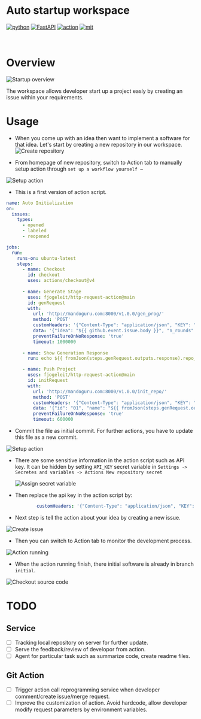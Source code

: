 # Auto startup workspace
<p>
    <a href="https://www.python.org/" target="blank_"><img alt="python" src="https://img.shields.io/badge/python-3.10.13-green" /></a>
    <a href="https://fastapi.tiangolo.com/" target="blank_"><img alt="FastAPI" src="https://img.shields.io/badge/MetaGPT-0.7.4-orange" /></a>
    <a href="https://reactjs.org/" target="blank_"><img alt="action" src="https://img.shields.io/badge/Github-Action-purple" /></a>
    <a href="https://opensource.org/licenses/MIT" target="blank_"><img alt="mit" src="https://img.shields.io/badge/License-MIT-blue.svg" /></a>
</p>
<br/>

# Overview
![Startup overview](./assets/overview.svg)

The workspace allows developer start up a project easly by creating an issue within your requirements.

# Usage

- When you come up with an idea then want to implement a software for that idea. Let's start by creating a new repository in our workspace.
![Create repository](./assets/create_repository.png)

- From homepage of new repository, switch to Action tab to manually setup action through `set up a workflow yourself →`

![Setup action](./assets/create_action_script.png)

- This is a first version of action script.

```yaml
name: Auto Initialization
on:
  issues:
    types:
      - opened
      - labeled
      - reopened

jobs:
  run:
    runs-on: ubuntu-latest
    steps:
      - name: Checkout
        id: checkout
        uses: actions/checkout@v4
        
      - name: Generate Stage
        uses: fjogeleit/http-request-action@main
        id: genRequest
        with:
          url: 'http://mandoguru.com:8000/v1.0.0/gen_prog/'
          method: 'POST'
          customHeaders: '{"Content-Type": "application/json", "KEY": "MqQVfJ6Fq1umZnUI7ZuaycciCjxi3gM0"}'
          data: '{"idea": "${{ github.event.issue.body }}", "n_rounds": 3}'
          preventFailureOnNoResponse: 'true'
          timeout: 1000000
          
      - name: Show Generation Response
        run: echo ${{ fromJson(steps.genRequest.outputs.response).repo_name }}

      - name: Push Project
        uses: fjogeleit/http-request-action@main
        id: initRequest
        with:
          url: 'http://mandoguru.com:8000/v1.0.0/init_repo/'
          method: 'POST'
          customHeaders: '{"Content-Type": "application/json", "KEY": "MqQVfJ6Fq1umZnUI7ZuaycciCjxi3gM0"}'
          data: '{"id": "01", "name": "${{ fromJson(steps.genRequest.outputs.response).repo_name }}", "local": "${{ fromJson(steps.genRequest.outputs.response).repo_name }}", "remote_url": "${{ github.server_url }}/${{ github.repository }}", "remote_name": "origin", "branch": "initial", "commit_message": "Init commit"}'
          preventFailureOnNoResponse: 'true'
          timeout: 600000
```

- Commit the file as initial commit. For further actions, you have to update this file as a new commit.

![Setup action](./assets/commit_action.png)

  - There are some sensitive information in the action script such as API key. It can be hidden by setting `API_KEY` secret variable in `Settings -> Secretes and variables -> Actions New repository secret`

    ![Assign secret variable](./assets/assign_secret_variable.png)

  - Then replace the api key in the action script by:
  
    ```yaml
            customHeaders: '{"Content-Type": "application/json", "KEY": &{{ secret.API_KEY }}}'
    ```

- Next step is tell the action about your idea by creating a new issue.

![Create issue](./assets/create_issue.png)

- Then you can switch to Action tab to monitor the development process.

![Action running](./assets/monitor_action_running.png)

- When the action running finish, there initial software is already in branch `initial`.

![Checkout source code](./assets/checkout_source_code.png)


# TODO

## Service
- [ ] Tracking local repository on server for further update.
- [ ] Serve the feedback/review of developor from action.
- [ ] Agent for particular task such as summarize code, create readme files.
 
## Git Action
- [ ] Trigger action call reprogramming service when developer comment/create issue/merge request.
- [ ] Improve the customization of action. Avoid hardcode, allow developer modify request parameters by environment variables.